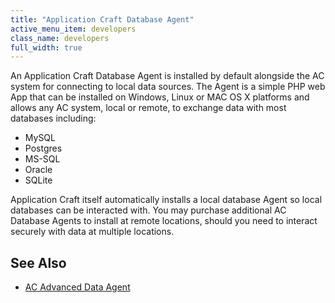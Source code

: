 ```yaml
---
title: "Application Craft Database Agent"
active_menu_item: developers
class_name: developers
full_width: true
---
```



An Application Craft Database Agent is installed by default alongside the AC system for connecting to local data sources. The Agent is a simple PHP web App that can be installed on Windows, Linux or MAC OS X platforms and allows any AC system, local or remote, to exchange data with most databases including:

 - MySQL
 - Postgres
 - MS-SQL
 - Oracle
 - SQLite

Application Craft itself automatically installs a local database Agent so local databases can be interacted with. You may purchase additional AC Database Agents to install at remote locations, should you need to interact securely with data at multiple locations.

## See Also

 - [AC Advanced Data Agent](/developers/user-guide/product-guide/the-console/console-tabs/more/integration/integration-agents/application-craft-advanced-data-agent/)

